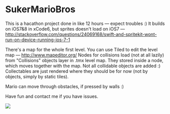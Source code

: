 SukerMarioBros
==============

This is a hacathon project done in like 12 hours — expect troubles :)
It builds on iOS7&8 in xCode6, but sprites doesn't load on iOS7 — http://stackoverflow.com/questions/24069168/swift-and-spritekit-wont-run-on-device-running-ios-7-1

There's a map for the whole first level.
You can use Tiled to edit the level map — http://www.mapeditor.org/
Nodes for collisions load (not at all lazily) from "Collisions" objects layer in .tmx level map. They stored inside a node, which moves together with the map.
Not all collidable objects are added :)
Collectables are just rendered where they should be for now (not by objects, simply by static tiles).

Mario can move through obstacles, if pressed by walls :)

Have fun and contact me if you have issues.

![](https://scontent-b.xx.fbcdn.net/hphotos-xpa1/t1.0-9/10516819_659707870778456_6413796525526250145_n.jpg)
